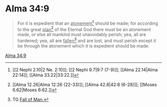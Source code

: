 # Alma 34:9

> For it is expedient that an <u>atonement</u>[^a] should be made; for according to the great <u>plan</u>[^b] of the Eternal God there must be an atonement made, or else all mankind must unavoidably perish; yea, all are hardened; yea, all are <u>fallen</u>[^c] and are lost, and must perish except it be through the atonement which it is expedient should be made.

[Alma 34:9](https://www.churchofjesuschrist.org/study/scriptures/bofm/alma/34?lang=eng&id=p9#p9)


[^a]: [[2 Nephi 2.10|2 Ne. 2:10]]; [[2 Nephi 9.7|9:7 (7-9)]]; [[Alma 22.14|Alma 22:14]]; [[Alma 33.22|33:22.]]
[^b]: [[Alma 12.26|Alma 12:26 (22-33)]]; [[Alma 42.8|42:8 (6-28)]]; [[Moses 6.62|Moses 6:62.]]
[^c]: TG [Fall of Man.](https://www.churchofjesuschrist.org/study/scriptures/tg/fall-of-man?lang=eng)
